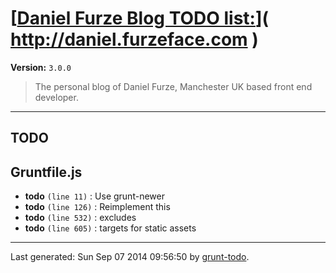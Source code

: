 # [[Daniel Furze Blog TODO list:](http://daniel.furzeface.com)]( http://daniel.furzeface.com )

**Version:** `3.0.0`

> The personal blog of Daniel Furze, Manchester UK based front end developer.

* * *

## TODO

## Gruntfile.js

-  **todo** `(line 11)` : Use grunt-newer
-  **todo** `(line 126)` : Reimplement this
-  **todo** `(line 532)` : excludes
-  **todo** `(line 605)` : targets for static assets


* * *

Last generated: Sun Sep 07 2014 09:56:50 by [grunt-todo](https://github.com/leny/grunt-todo).
